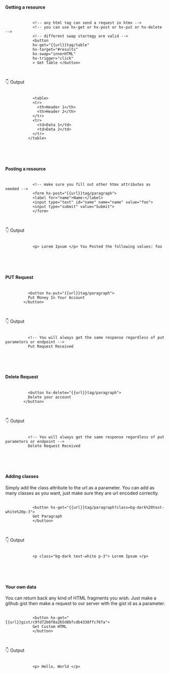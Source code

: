 <h4 id="get"> Getting a resource </h4>
    <pre class="bg-dark text-white p-3">
        <code class="language-html">
            &lt;!-- any html tag can send a request in htmx --&gt;
            &lt;!-- you can use hx-get or hx-post or hx-put or hx-delete --&gt;
            &lt;!-- different swap startegy are valid --&gt;
            &lt;button
            hx-get=&quot;{{url}}tag/table&quot;
            hx-target=&quot;#results&quot;
            hx-swap=&quot;innerHTML&quot;
            hx-trigger=&quot;click&quot;
            &gt; Get Table &lt;/button&gt;
        </code>
      </pre>
    <p> 👇 Output </p>
    <pre class="bg-dark text-white p-3">
        <code class="language-html">
            &lt;table&gt;
            &lt;tr&gt;
              &lt;th&gt;Header 1&lt;/th&gt;
              &lt;th&gt;Header 2&lt;/th&gt;
            &lt;/tr&gt;
            &lt;tr&gt;
              &lt;td&gt;Data 1&lt;/td&gt;
              &lt;td&gt;Data 2&lt;/td&gt;
            &lt;/tr&gt;
          &lt;/table&gt;
        </code>
      </pre>
    <br>
<h4 id="post"> Posting a resource </h4>
    <pre class="bg-dark text-white p-3">
        <code class="language-html">
            &lt;!-- make sure you fill out other htmx attributes as needed --&gt;
            &lt;form hx-post=&quot;{{url}}tag/paragraph&quot;&gt;
            &lt;label for=&quot;name&quot;&gt;Name:&lt;/label&gt;
            &lt;input type=&quot;text&quot; id=&quot;name&quot; name=&quot;name&quot; value=&quot;foo&quot;&gt;
            &lt;input type=&quot;submit&quot; value=&quot;Submit&quot;&gt;
            &lt;/form&gt;
        </code>
      </pre>
    <p> 👇 Output </p>
    <pre class="bg-dark text-white p-3">
        <code class="language-html">
            &lt;p&gt; Lorem Ipsum &lt;/p&gt; You Posted the following values: foo
        </code>
      </pre>
      <br>
<h4 id="put"> PUT Request </h4>
    <pre class="bg-dark text-white p-3">
        <code class="language-html">
          &lt;button hx-put=&quot;{{url}}tag/paragraph&quot;&gt;
          Put Money In Your Account
        &lt;/button&gt;
        </code>
      </pre>
    <p> 👇 Output </p>
    <pre class="bg-dark text-white p-3">
        <code class="language-html">
          &lt;!-- You will always get the same response regardless of put parameters or endpoint --&gt;
          Put Request Received
        </code>
    </pre>
    <br>
    <h4 id="delete"> Delete Request </h4>
    <pre class="bg-dark text-white p-3">
        <code class="language-html">
          &lt;button hx-delete=&quot;{{url}}tag/paragraph&quot;&gt; 
          Delete your account
        &lt;/button&gt;
        </code>
      </pre>
    <p> 👇 Output </p>
    <pre class="bg-dark text-white p-3">
        <code class="language-html">
          &lt;!-- You will always get the same response regardless of put parameters or endpoint --&gt;
          Delete Request Received
        </code>
      </pre>
    <br>
    <h4 id="classes"> Adding classes </h4>
      <p> Simply add the class attribute to the url as a parameter. You can add as many classes as 
        you want, just make sure they are url encoded correctly. </p>
    <pre class="bg-dark text-white p-3">
        <code class="language-html">
            &lt;button hx-get=&quot;{{url}}tag/paragraph?class=bg-dark%20text-white%20p-3&quot;&gt; 
            Get Paragraph
            &lt;/button&gt;
        </code>
      </pre>
    <p> 👇 Output </p>
    <pre class="bg-dark text-white p-3">
        <code class="language-html">
            &lt;p class=&quot;bg-dark text-white p-3&quot;&gt; Lorem Ipsum &lt;/p&gt;
        </code>
      </pre>
    <br>
    <h4 id="own-data"> Your own data </h4>
      <p>You can return back any kind of HTML fragments you wish. Just make a github gist 
        then make a request to our server with the gist id as a parameter. </p>
      </p>
    <pre class="bg-dark text-white p-3">
        <code class="language-html">
            &lt;button hx-get=&quot;{{url}}gist/c9fd72b8f8a265d8bfcdb4338ffc76fa&quot;&gt; 
            Get Custom HTML
            &lt;/button&gt;
        </code>
      </pre>
    <p> 👇 Output </p>
    <pre class="bg-dark text-white p-3">
        <code class="language-html">
            &lt;p&gt; Hello, World &lt;/p&gt;
        </code>
      </pre>
    <br>